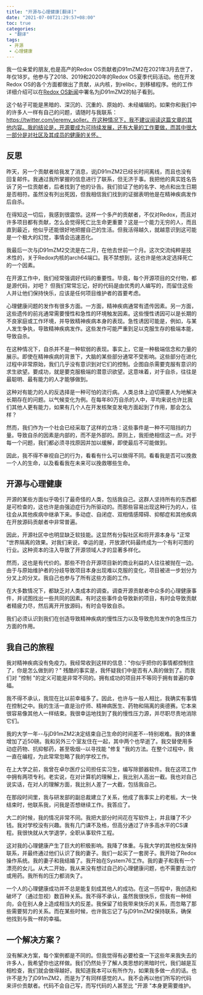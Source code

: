 ```yaml
---
title: "开源与心理健康[翻译]"
date: "2021-07-08T21:29:57+08:00"
toc: true
categories:
 - "翻译"
tags:
 - 开源
 - 心理健康
---
```


我一位亲爱的朋友,也是高产的Redox OS贡献者jD91mZM2在2021年3月去世了，年仅18岁。他参与了2018、2019和2020年的Redox OS夏季代码活动。他在开发Redox OS的各个方面都做出了贡献，从内核，到relibc，到移植程序。他的工作详细介绍可以在[Redox OS新闻](https://www.redox-os.org/news/ )中署名为jD91mZM2的帖子看到。

这个帖子可能是黑暗的、深沉的、沉重的、原始的、未经编辑的。如果你和我们中的许多人一样有自己的问题，请随时与我联系：https://twitter.com/jeremy_soller。在这种情况下，我不建议阅读这篇文章的其他内容。我的结论是，开源要成为可持续发展，还有大量的工作要做，而其中很大一部分是对社区及其成员的健康的关怀。

## 反思
昨天，另一个贡献者给我发了消息，说jD91mZM2已经长时间离线，而且也没有回复邮件。我通过我所掌握的信息进行了联系，但无济于事。我把他的真实姓名告诉了另一位贡献者，后者找到了他的讣告。我们验证了他的名字、地点和出生日期是否相符。虽然没有列出死因，但我相信我们找到的证据表明他是在精神疾病发作后自杀。

在得知这一切后，我感到很震惊。这样一个多产的贡献者，不仅对Redox，而且对许多项目都有贡献，怎么会觉得死亡比生命更重要？这是一个能力无穷的人，而且直到最近，他似乎还能很好地把握自己的生活。但我活得越久，就越意识到这可能是一个极大的幻觉，事情会迅速恶化。

我最后一次与jD91mZM2交流是在二月，在他去世前一个月。这次交流纯粹是技术性的，关于Redox内核的arch64端口。我不禁想到，这也许是他决定选择死亡的一个因素。

在开源工作中，我们经常强调好代码的重要性。毕竟，每个开源项目的交付物，都是源代码，对吧？ 但我们常常忘记，好的代码是由优秀的人编写的，而留住这些人并让他们保持快乐，应该是任何项目维护者的首要考虑。

心理健康问题的发作有很多方面。一方面，精神疾病通常有遗传因素。另一方面，这些遗传的前兆通常需要慢性和急性的环境触发因素。这些慢性诱因可以是长期的不良家庭或工作环境，并导致精神疾病本身的表现。急性诱因可能是，例如，与某人发生争执，导致精神疾病发作。这些发作可能严重到足以克服生存的极端本能，导致自杀。

在这种情况下，自杀并不是一种软弱的表现。事实上，它是一种极端信念和力量的展示。即使在精神疾病的背景下，大脑的某些部分通常不受影响。这些部分在进化过程中非常原始，我们几乎没有意识到对它们的控制。企图自杀需要克服有意识的求生欲望。要成功，就是要克服极端的潜意识欲望。这意味着，对于自杀，往往是最聪明、最有能力的人才能够做到。

这种对有能力的人的反选择是一种可怕的流行病。人类总体上迫切需要人为地解决长期存在的问题。以气候变化为例。在每年80万自杀的人中，平均来说也许比我们其他人更有能力，如果有几个人在开发核聚变发电方面起到了作用，那会怎么样？

然而，我们作为一个社会已经采取了这样的立场：这些事件是一种不可阻挡的力量。导致自杀的因素是内部的，而不是外部的。原则上，我拒绝相信这一点。对于每一个问题，我们都必须寻找原因并加以缓解，即使最后不可能做到。

因此，我不得不审视自己的行为，看看有什么可以做得不同。看看我是否可以挽救一个人的生命，以及看看我在未来可以挽救哪些生命。

## 开源与心理健康
开源的某些方面似乎吸引了最奇怪的人类，包括我自己。这群人坚持所有的东西都是可检查的，这也许是由强迫症行为所驱动的。而那些容易出现这种行为的人，往往会从其他疾病中继承下来。多动症、自闭症、双相情感障碍、抑郁症和其他疾病在开放源码贡献者中非常普遍。

因此，开源社区中也明显缺乏软技能。这显然有分裂社区和将开源本身与 "正常 "世界隔离的效果。对我们来说，幸运的是，开放源代码最终成为一个有利可图的行业。这种资本的注入导致了开源领域人才的显著多样化。

然而，这也是有代价的。那些不符合开源项目新的商业利益的人往往被抛在一边。由于与原始维护者的分歧导致项目本身出现难以克服的变化，项目被进一步划分为分叉上的分叉。我自己也参与了所有这些方面的工作。

在大多数情况下，都缺乏对人类成本的调查。调查开源贡献者中众多的心理健康事件，并试图找出一些共同的因素。有时这些事件会导致新的项目，有时会导致贡献者精疲力尽，然后离开开放源码，有时会导致自杀。

我们必须认识到我们在创造导致精神疾病的慢性压力以及导致危险发作的急性压力方面的作用。

## 我自己的旅程
我对精神疾病没有免疫力。我经常收到这样的信息："你似乎把你的事情都控制住了，你是怎么做到的？" 残酷的事实是，我怀疑我们中是否有人真的做到了。而我们对 "控制 "的定义可能是非常不同的。拥有成功的项目并不等同于拥有普遍的幸福。

我不得不承认，我现在比以前幸福多了。因此，也许与一般人相比，我确实有事情在控制之中。我的生活一直是治疗师、精神病医生、药物和隔离的奥德赛。它本来很容易像其他人一样结束。我很幸运地找到了我的慢性压力源，并尽职尽责地消除它们。

我的大学一年--与jD91mZM2决定结束自己生命的时间差不--特别艰难。我的体重增加了近50磅。我和另外三个室友住在一起，其中两个也早逝了。我交替使用多动症药物、抗抑郁药，甚至吸烟--以寻找能 "修复 "我的方法。在整个过程中，我一直在编程，为此常常忽略了我的学校工作。

在上大学之前，我曾在卓尔医疗公司担任实习生，编写除颤器软件。我在这项工作中拥有两项专利。老实说，在对计算机的理解上，我比别人高出一截。我也对自己说实话，在对人的理解方面，我比别人差了一大截，包括我自己。

在那段时间里，我与研发部的副总裁建立了关系，他成了我事实上的老板。大一快结束时，他联系我，问我是否想继续工作。我答应了。

大二的时候，我的情况非常不同。我把大部分时间花在写软件上，并且赚了不少钱。我对学校没有兴趣。我有几门课不及格，但高分通过了许多高水平的CS课程。我很快就从大学退学，全职从事软件工程。

这对我的心理健康产生了巨大的积极影响。我降了体重。与我大学的其他校友保持联系，并最终通过他们认识了我的妻子。我们一起买了一套房子。我开始了Redox操作系统。我的妻子和我结婚了。我开始在System76工作。我的妻子和我有一个漂亮的女儿。从大二开始，我从来没有想过自己的心理健康问题，也不需要去治疗或用药。我所有的压力都消失了。

一个人的心理健康成功并不总是能复刻成其他人的成功。在这一历程中，我创造和破坏了（通过忽视）数百种关系。我不得不承认，虽然我很快乐，但我有一种倾向，会在别人身上造成相当大的反差。我保留了给我带来快乐的关系，而忽略了那些需要努力的关系。而在某些时候，也许我忘记了与jD91mZM2保持联系，确保他找到与我一样的幸福。

## 一个解决方案？
没有解决方案，每个案例都是不同的。但我觉得有必要检查一下这些年来我失去的许多人，我希望你也这样做。我们仍然处于了解人类思想的黑暗时代，我们越是互相检查，我们就会做得越好。我知道我本可以有所作为，如果我多做一点的话。也许不是为了jD91mZM2，而是为了有同样感觉的人。我不会再以他们所写的代码来评价贡献者。代码不会自己写，而写代码的人甚至比 "开源 "本身更需要维护。